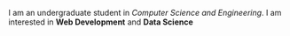  I am an undergraduate student in *Computer Science and Engineering*. I am interested in **Web Development** and **Data Science**

